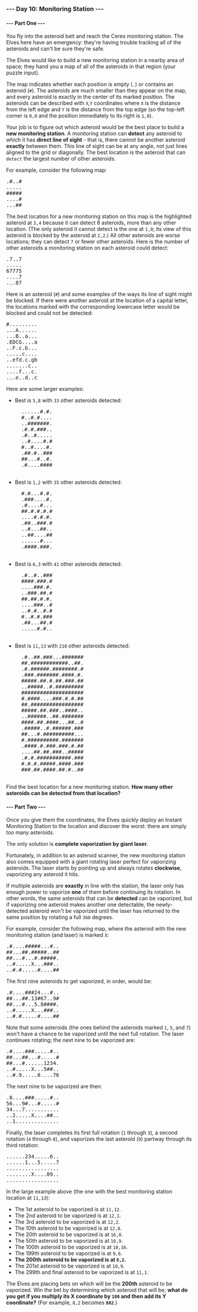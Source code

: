 ### --- Day 10: Monitoring Station ---

#### --- Part One ---

You fly into the asteroid belt and reach the Ceres monitoring station. The Elves here have an emergency: they're having 
trouble tracking all of the asteroids and can't be sure they're safe.

The Elves would like to build a new monitoring station in a nearby area of space; they hand you a map of all of the
asteroids in that region (your puzzle input).

The map indicates whether each position is empty (`.`) or contains an asteroid (`#`). The asteroids are much smaller 
than they appear on the map, and every asteroid is exactly in the center of its marked position. 
The asteroids can be described with `X`,`Y` coordinates where `X` is the distance from the left edge and `Y` is the 
distance from the top edge (so the top-left corner is `0,0` and the position immediately to its right is `1,0`).

Your job is to figure out which asteroid would be the best place to build a **new monitoring station**. A monitoring station
can **detect** any asteroid to which it has **direct line of sight** - that is, there cannot be another asteroid **exactly**
between them. This line of sight can be at any angle, not just lines aligned to the grid or diagonally.
The best location is the asteroid that can `detect` the largest number of other asteroids.

For example, consider the following map:

<pre>
.#..#
.....
#####
....#
...##
</pre>

The best location for a new monitoring station on this map is the highlighted asteroid at `3,4` because it can detect 8 
asteroids, more than any other location. (The only asteroid it cannot detect is the one at `1,0`; its view of this
asteroid is blocked by the asteroid at `2,2`.) All other asteroids are worse locations; they can detect `7` or fewer other asteroids.
Here is the number of other asteroids a monitoring station on each asteroid could detect:

<pre>
.7..7
.....
67775
....7
...87
</pre>

Here is an asteroid (`#`) and some examples of the ways its line of sight might be blocked. 
If there were another asteroid at the location of a capital letter, the locations marked with the corresponding lowercase 
letter would be blocked and could not be detected:

<pre>
#.........
...A......
...B..a...
.EDCG....a
..F.c.b...
.....c....
..efd.c.gb
.......c..
....f...c.
...e..d..c
</pre>

Here are some larger examples:

- Best is `5,8` with `33` other asteroids detected:

    <pre>
    ......#.#.
    #..#.#....
    ..#######.
    .#.#.###..
    .#..#.....
    ..#....#.#
    #..#....#.
    .##.#..###
    ##...#..#.
    .#....####
    </pre>

- Best is `1,2` with `35` other asteroids detected:

    <pre>
    #.#...#.#.
    .###....#.
    .#....#...
    ##.#.#.#.#
    ....#.#.#.
    .##..###.#
    ..#...##..
    ..##....##
    ......#...
    .####.###.
    </pre>
    
- Best is `6,3` with `41` other asteroids detected:

    <pre>
    .#..#..###
    ####.###.#
    ....###.#.
    ..###.##.#
    ##.##.#.#.
    ....###..#
    ..#.#..#.#
    #..#.#.###
    .##...##.#
    .....#.#..
    </pre>
    
- Best is `11,13` with `210` other asteroids detected:

    <pre>
    .#..##.###...#######
    ##.############..##.
    .#.######.########.#
    .###.#######.####.#.
    #####.##.#.##.###.##
    ..#####..#.#########
    ####################
    #.####....###.#.#.##
    ##.#################
    #####.##.###..####..
    ..######..##.#######
    ####.##.####...##..#
    .#####..#.######.###
    ##...#.##########...
    #.##########.#######
    .####.#.###.###.#.##
    ....##.##.###..#####
    .#.#.###########.###
    #.#.#.#####.####.###
    ###.##.####.##.#..##
    </pre>

Find the best location for a new monitoring station. 
**How many other asteroids can be detected from that location?**

#### --- Part Two ---

Once you give them the coordinates, the Elves quickly deploy an Instant Monitoring Station to the location and discover
the worst: there are simply too many asteroids.

The only solution is **complete vaporization by giant laser**.

Fortunately, in addition to an asteroid scanner, the new monitoring station also comes equipped with a giant rotating
laser perfect for vaporizing asteroids. The laser starts by pointing up and always rotates **clockwise**, vaporizing any asteroid it hits.

If multiple asteroids are **exactly** in line with the station, the laser only has enough power to vaporize **one** of them
before continuing its rotation. In other words, the same asteroids that can be **detected** can be vaporized, but if vaporizing
one asteroid makes another one detectable, the newly-detected asteroid won't be vaporized until the laser has returned
to the same position by rotating a full `360` degrees.

For example, consider the following map, where the asteroid with the new monitoring station (and laser) is marked `X`:

<pre>
.#....#####...#..
##...##.#####..##
##...#...#.#####.
..#.....X...###..
..#.#.....#....##
</pre>

The first nine asteroids to get vaporized, in order, would be:

<pre>
.#....###24...#..
##...##.13#67..9#
##...#...5.8####.
..#.....X...###..
..#.#.....#....##
</pre>

Note that some asteroids (the ones behind the asteroids marked `1`, `5`, and `7`) won't have a chance to be vaporized
until the next full rotation. The laser continues rotating; the next nine to be vaporized are:

<pre>
.#....###.....#..
##...##...#.....#
##...#......1234.
..#.....X...5##..
..#.9.....8....76
</pre>

The next nine to be vaporized are then:

<pre>
.8....###.....#..
56...9#...#.....#
34...7...........
..2.....X....##..
..1..............
</pre>

Finally, the laser completes its first full rotation (`1` through `3`), a second rotation (`4` through `8`), 
and vaporizes the last asteroid (`9`) partway through its third rotation:

<pre>
......234.....6..
......1...5.....7
.................
........X....89..
.................
</pre>

In the large example above (the one with the best monitoring station location at `11,13`):

- The 1st asteroid to be vaporized is at `11,12`.
- The 2nd asteroid to be vaporized is at `12,1`.
- The 3rd asteroid to be vaporized is at `12,2`.
- The 10th asteroid to be vaporized is at `12,8`.
- The 20th asteroid to be vaporized is at `16,0`.
- The 50th asteroid to be vaporized is at `16,9`.
- The 100th asteroid to be vaporized is at `10,16`.
- The 199th asteroid to be vaporized is at `9,6`.
- **The 200th asteroid to be vaporized is at `8,2`.**
- The 201st asteroid to be vaporized is at `10,9`.
- The 299th and final asteroid to be vaporized is at `11,1`.

The Elves are placing bets on which will be the **200th** asteroid to be vaporized.
Win the bet by determining which asteroid that will be; 
**what do you get if you multiply its X coordinate by `100` and then add its Y coordinate?** (For example, `8,2` becomes **`802`**.)